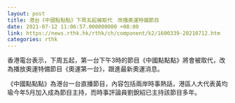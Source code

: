 ```yaml
---
layout: post
title: 港台《中國點點點》下周五起被取代　改播奧運特備節目
date: 2021-07-12 11:06:57.000000000 +08:00
link: https://news.rthk.hk/rthk/ch/component/k2/1600339-20210712.htm
categories: rthk
---
```


香港電台表示，下周五起，第一台下午3時的節目《中國點點點》將會被取代，改為播放奧運特備節目《奧運第一台》，跟進最新奧運消息。

《中國點點點》為港台一台直播節目，內容包括兩岸時事熱話，港區人大代表黃均瑜今年5月加入成為節目主持，而時事評論員劉銳紹已主持該節目多年。
